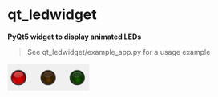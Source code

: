 # qt_ledwidget
**PyQt5 widget to display animated LEDs**

>See qt_ledwidget/example_app.py for a usage example

![screenshot](/gui_res/screenshot.PNG?raw=true "Screenshot")